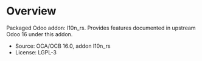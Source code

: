 # Overview

Packaged Odoo addon: l10n_rs. Provides features documented in upstream Odoo 16 under this addon.

- Source: OCA/OCB 16.0, addon l10n_rs
- License: LGPL-3
